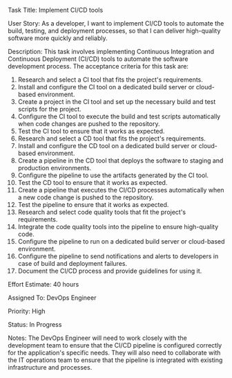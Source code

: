 Task Title: Implement CI/CD tools

User Story: As a developer, I want to implement CI/CD tools to automate the build, testing, and deployment processes, so that I can deliver high-quality software more quickly and reliably.

Description: This task involves implementing Continuous Integration and Continuous Deployment (CI/CD) tools to automate the software development process. The acceptance criteria for this task are:

1. Research and select a CI tool that fits the project's requirements.
2. Install and configure the CI tool on a dedicated build server or cloud-based environment.
3. Create a project in the CI tool and set up the necessary build and test scripts for the project.
4. Configure the CI tool to execute the build and test scripts automatically when code changes are pushed to the repository.
5. Test the CI tool to ensure that it works as expected.
6. Research and select a CD tool that fits the project's requirements.
7. Install and configure the CD tool on a dedicated build server or cloud-based environment.
8. Create a pipeline in the CD tool that deploys the software to staging and production environments.
9. Configure the pipeline to use the artifacts generated by the CI tool.
10. Test the CD tool to ensure that it works as expected.
11. Create a pipeline that executes the CI/CD processes automatically when a new code change is pushed to the repository.
12. Test the pipeline to ensure that it works as expected.
13. Research and select code quality tools that fit the project's requirements.
14. Integrate the code quality tools into the pipeline to ensure high-quality code.
15. Configure the pipeline to run on a dedicated build server or cloud-based environment.
16. Configure the pipeline to send notifications and alerts to developers in case of build and deployment failures.
17. Document the CI/CD process and provide guidelines for using it.

Effort Estimate: 40 hours

Assigned To: DevOps Engineer

Priority: High

Status: In Progress

Notes: The DevOps Engineer will need to work closely with the development team to ensure that the CI/CD pipeline is configured correctly for the application's specific needs. They will also need to collaborate with the IT operations team to ensure that the pipeline is integrated with existing infrastructure and processes.